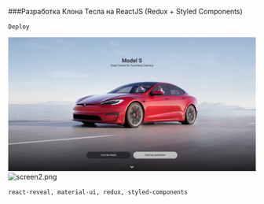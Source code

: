 ###Разработка Клона Тесла на ReactJS (Redux + Styled Components)

```
Deploy
```

![screen1.png](screen1.png)
![screen2.png](screen2.png)

```
react-reveal, material-ui, redux, styled-components
```
